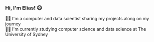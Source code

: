 ### Hi, I'm Elias! 😊

👨‍💻 I'm a computer and data scientist sharing my projects along on my journey<br/>
👨‍🏫 I'm currently studying computer science and data science at The University of Sydney<br/>


